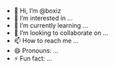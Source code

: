 - 👋 Hi, I’m @boxiz
- 👀 I’m interested in ...
- 🌱 I’m currently learning ...
- 💞️ I’m looking to collaborate on ...
- 📫 How to reach me ...
- 😄 Pronouns: ...
- ⚡ Fun fact: ...

<!---
boxiz/boxiz is a ✨ special ✨ repository because its `README.md` (this file) appears on your GitHub profile.
You can click the Preview link to take a look at your changes.
--->
